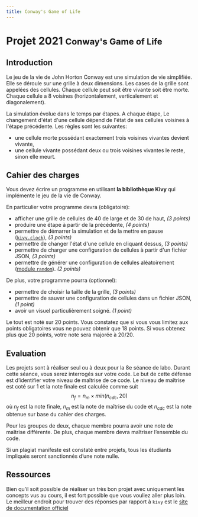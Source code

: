 ```yaml
---
title: Conway's Game of Life
---
```


# Projet 2021 <small>Conway's Game of Life</small>

## Introduction

Le jeu de la vie de John Horton Conway est une simulation de vie simplifiée. Elle se déroule sur une grille à deux dimensions. Les cases de la grille sont appelées des cellules. Chaque cellule peut soit être vivante soit être morte. Chaque cellule a 8 voisines (horizontalement, verticalement et diagonalement).

La simulation évolue dans le temps par étapes. A chaque étape, Le changement d'état d'une cellule dépend de l'état de ses cellules voisines à l'étape précédente. Les règles sont les suivantes:

- une cellule morte possédant exactement trois voisines vivantes devient vivante,
- une cellule vivante possédant deux ou trois voisines vivantes le reste, sinon elle meurt.

## Cahier des charges

Vous devez écrire un programme en utilisant **la bibliothèque Kivy** qui implémente le jeu de la vie de Conway.

En particulier votre programme devra (obligatoire):

- afficher une grille de cellules de 40 de large et de 30 de haut, *(3 points)*
- produire une étape à partir de la précédente, *(4 points)*
- permettre de démarrer la simulation et de la mettre en pause ([`kivy.clock`](https://kivy.org/doc/stable/api-kivy.clock.html)), *(3 points)*
- permettre de changer l'état d'une cellule en cliquant dessus, *(3 points)*
- permettre de charger une configuration de cellules à partir d'un fichier JSON, *(3 points)*
- permettre de générer une configuration de cellules aléatoirement ([module `random`](https://docs.python.org/3.9/library/random.html)). *(2 points)*

De plus, votre programme pourra (optionnel):

- permettre de choisir la taille de la grille, *(3 points)*
- permettre de sauver une configuration de cellules dans un fichier JSON, *(1 point)*
- avoir un visuel particulièrement soigné. *(1 point)*

Le tout est noté sur 20 points. Vous constatez que si vous vous limitez aux points obligatoires vous ne pouvez obtenir que 18 points. Si vous obtenez plus que 20 points, votre note sera majorée à 20/20.

## Evaluation

Les projets sont à réaliser seul ou à deux pour la 8e séance de labo. Durant cette séance, vous serez interrogés sur votre code. Le but de cette défense est d’identifier votre niveau de maîtrise de ce code. Le niveau de maîtrise est coté sur 1 et la note finale est calculée comme suit $$ n_f = n_m \times min(n_{cdc}, 20) $$ où $n_f$ est la note finale, $n_m$ est la note de maîtrise du code et $n_{cdc}$ est la note obtenue sur base du cahier des charges.

Pour les groupes de deux, chaque membre pourra avoir une note de maîtrise différente. De plus, chaque membre devra maîtriser l’ensemble du code.

Si un plagiat manifeste est constaté entre projets, tous les étudiants impliqués seront sanctionnés d’une note nulle.

## Ressources

Bien qu’il soit possible de réaliser un très bon projet avec uniquement les concepts vus au cours, il est fort possible que vous vouliez aller plus loin. Le meilleur endroit pour trouver des réponses par rapport à `kivy` est le [site de documentation officiel](https://kivy.org/doc/stable)



<script>
    function init() {
        document.body.style.backgroundSize = "100%"
        document.body.style.imageRendering = "pixelated"
        const width = 40
        const height = 80
        const canvas = document.createElement("canvas")
        canvas.width = width
        canvas.height = height

        let context = undefined
        if (canvas.getContext) {
            context = canvas.getContext('2d')
        }

        return {
            canvas,
            width,
            height,
            context
        }
    }

    function setPixel(x, y, state, ctx) {
        if(state)
        {
            ctx.context.fillStyle = "rgba(128, 128, 128, 0.15)"
            ctx.context.fillRect( x, y, 1, 1 )
        }
    }

    function drawWorld(world, ctx) {
        ctx.canvas.width = ctx.canvas.width
        for(let x=0; x<ctx.width; x++) {
            for(let y=0; y<ctx.height; y++) {
                setPixel(x, y, world[x][y], ctx)
            }
        }
    }

    function countNeighbor(world, x, y, ctx) {
        function mod(n, d) {
            return ((n % d) + d) % d
        }

        function get(x, y) {
            return world[mod(x, ctx.width)][mod(y, ctx.height)]
        }

        let count = 0
        for(let X=x-1; X<=x+1; X++)
            for(let Y=y-1; Y<=y+1; Y++)
                if(X != x || Y != y)
                    if(get(X, Y))
                        count++
        return count
    }

    function createGrid(ctx) {
        grid = []
        for(let x=0; x<ctx.width; x++) {
            grid.push([])
            for(let y=0; y<ctx.height; y++) {
                grid[x].push(Math.random()>0.5 ? true : false)
            }
        }
        return grid
    }

    function next(cur, prev, ctx) {
        for(let x=0; x<ctx.width; x++) {
            for(let y=0; y<ctx.height; y++) {
                const neighbor = countNeighbor(prev, x, y, ctx)
                const alive = prev[x][y]
                if(alive) {
                    if(neighbor == 2 || neighbor == 3) cur[x][y] = true
                    else cur[x][y] = false
                }
                else {
                    if(neighbor == 3) cur[x][y] = true
                    else cur[x][y] = false
                }
            }
        }
        drawWorld(cur, ctx)
        document.body.style.backgroundImage = `url('${ctx.canvas.toDataURL()}')`;
        setTimeout(() => { next(prev, cur, ctx) }, 500)
    }

    function main() {
        const ctx = init()
        next(createGrid(ctx), createGrid(ctx), ctx)
    }

    main()
</script>